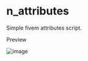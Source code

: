 # n_attributes


Simple fivem attributes script.


Preview

![image](https://github.com/user-attachments/assets/bcdd511f-4566-4921-acc2-53e3bb62fe5a)
